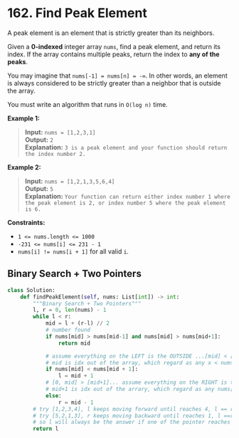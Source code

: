 # 162. Find Peak Element

A peak element is an element that is strictly greater than its neighbors.

Given a **0-indexed** integer array `nums`, find a peak element, and return its index. If the array contains multiple peaks, return the index to **any of the peaks**.

You may imagine that `nums[-1] = nums[n] = -∞`. In other words, an element is always considered to be strictly greater than a neighbor that is outside the array.

You must write an algorithm that runs in `O(log n)` time.

 

**Example 1:**

>**Input:** `nums = [1,2,3,1]`  
**Output:** `2`  
**Explanation:** `3 is a peak element and your function should return the index number 2.`


**Example 2:**

>**Input:** `nums = [1,2,1,3,5,6,4]`  
**Output:** `5`  
**Explanation:** `Your function can return either index number 1 where the peak element is 2, or index number 5 where the peak element is 6.`
 

**Constraints:**

* `1 <= nums.length <= 1000`
* `-231 <= nums[i] <= 231 - 1`
* `nums[i] != nums[i + 1]` for all valid `i`.


## Binary Search + Two Pointers
```python
class Solution:
    def findPeakElement(self, nums: List[int]) -> int:
        """Binary Search + Two Pointers"""
        l, r = 0, len(nums) - 1
        while l < r:
            mid = l + (r-l) // 2
            # number found
            if nums[mid] > nums[mid-1] and nums[mid] > nums[mid+1]:
                return mid

            # assume everything on the LEFT is the OUTSIDE ...[mid] < [mid+1, len(nums)-1], RIGHT part must have a peak
            # mid is idx out of the array, which regard as any x < nums[mid+1]
            if nums[mid] < nums[mid + 1]:
                l = mid + 1
            # [0, mid] > [mid+1]... assume everything on the RIGHT is the OUTSIDE, LEFT part must have a peak
            # mid+1 is idx out of the arrary, which regard as any nums[mid] > x
            else:
                r = mid - 1
        # try [1,2,3,4], l keeps moving forward until reaches 4, l == r, l is the answer
        # try [5,2,1,3], r keeps moving backward until reaches 1, l ==r, l is the answer
        # so l will always be the answer if one of the pointer reaches the end
        return l
```
